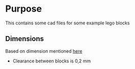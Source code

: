 # Purpose

This contains some cad files for some example lego blocks


## Dimensions

Based on dimension mentioned [here](https://content.instructables.com/ORIG/F1D/MDO7/JAMTXLGM/F1DMDO7JAMTXLGM.jpg)

- Clearance between blocks is 0,2 mm
